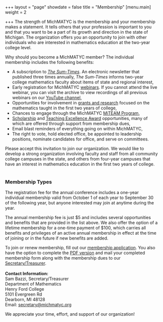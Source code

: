 +++
layout = "page"
showdate = false
title = "Membership"
[menu.main]
weight = 2

+++
The strength of MichMATYC is the membership and your membership makes a statement. It tells others that your profession is important to you and that you want to be a part of its growth and direction in the state of Michigan. The organization offers you an opportunity to join with other individuals who are interested in mathematics education at the two-year college level.

Why should you become a MichMATYC member? The individual membership includes the following benefits:

<ul>
  <li>A subscription to <i><a href="http://michmatyc.org/newsletter/">The Sum-Times</a></i>. An electronic newsletter that published three times annually, <i>The Sum-Times</i> informs two-year college mathematics faculty about items of state and regional interest,</li>
  <li>Early registration for MichMATYC <a href="http://michmatyc.org/webinars/">webinars</a>. If you cannot attend the live webinar, you can visit the archive to view recordings of all previous webinars on our <a href="https://www.youtube.com/channel/UCf3HJfTptOtWPAkrJI2AoPg?">YouTube channel</a>,</li>
  <li>Opportunities for involvement in <a href="http://michmatyc.org/grants/">grants and research</a> focused on the mathematics taught in the first two years of college,</li>
  <li>Chances to engage through the MichMATYC <a href="http://michmatyc.org/miteam">MiTEAM Program</a>,</li>
  <li><a href="http://michmatyc.org/scholarships">Scholarship</a> and <a href="http://michmatyc.org/teachingexcellence">Teaching Excellence Award</a> opportunities, many of which are offered through support from membership dues,</li>
  <li>Email blast reminders of everything going on within MichMATYC,</li>
  <li>The right to vote, hold elected office, be appointed to leadership positions, nominate candidates for office, and serve on committees.</li>
  </ul>

Please accept this invitation to join our organization. We would like to develop a strong organization involving faculty and staff from all community college campuses in the state, and others from four-year campuses that have an interest in mathematics education in the first two years of college.<br><br>

### Membership Types

The registration fee for the annual conference includes a one-year individual membership valid from October 1 of each year to September 30 of the following year, but anyone interested may join at anytime during the year.

The annual membership fee is just $5 and includes several opportunities and benefits that are provided in the list above. We also offer the option of a lifetime membership for a one-time payment of $100, which carries all benefits and privileges of an active annual membership in effect at the time of joining or in the future if new benefits are added. 

To join or renew membership, fill out our [membership application](http://bit.ly/joinmichmatyc). You also have the option to complete the [PDF version](http://www.michmatyc.org/uploads/membershipform.pdf) and mail your completed membership form along with the membership dues to our [Secretary/Treasurer](mailto:secretary@michmatyc.org).</br></br>
<b>Contact Information:</b></br>
Sam Bazzi, Secretary/Treasurer<br>
Department of Mathematics<br>
Henry Ford College<br>
5101 Evergreen Rd<br>
Dearborn, MI&nbsp;48128<br>
Email: [secretary@michmatyc.org](mailto:secretary@michmatyc.org)

We appreciate your time, effort, and support of our organization!
